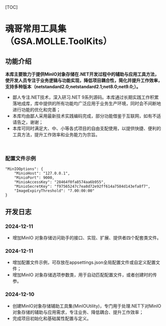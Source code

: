 [TOC]

# 魂哥常用工具集（GSA.MOLLE.ToolKits）

## 功能介绍

**本库主要致力于提供MinIO对象存储在.NET开发过程中的辅助与应用工具方法，使开发人员专注于业务逻辑与功能实现，降低项目耦合性，简化并提升工作效率，支持多种版本（netstandard2.0;netstandard2.1;net8.0;net9.0;）。**

- 鄙人专注.NET技术，深入研习.NET 9系列源码。本库通过长期实践工作积累落地成库，库中提供的所有功能均广泛应用于业务生产环境，同时会不间断地进行功能的优化和完善；
- 本库均由鄙人采用最新技术实践编码完成，部分功能借鉴于互联网，如有不适请告之，谢谢；
- 本库可同时满足大、中、小等各式项目的自由支配使用，以提供快捷、便利的工具方法，提升工作效率和业务能力为宗旨。

<br>

### 配置文件示例

```
"MinIOOptions": {
    "MinioHost": "127.0.0.1",
    "MinioPort": 9000,
    "MinioAccessKey": "28464f0fa8574aa6b955",
    "MinioSecretKey": "f97565247c7ea8d72e92ff614a7584d143efa8f7",
    "ImageExpiryThreshold": "7.00:00:00"
}
```

## 开发日志

### 2024-12-11
- 增加MinIO 对象存储访问助手的接口、实现、扩展、提供者四个配套类文件。

### 2024-12-11
- 增加配置文件示例，可存放在appsettings.json全局配置文件或自定义配置文件；
- 增加MinIO 对象存储选项参数类，用于自动匹配配置文件，或者创建时的传参。

### 2024-12-10
- 创建MinIO对象存储辅助工具集(MinIOUtility)，专门用于处理.NET下对MinIO对象存储的辅助与应用需求，专注业务、降低耦合、提升工作效率；
- 完成项目初始化和基础属性配置与定义。
